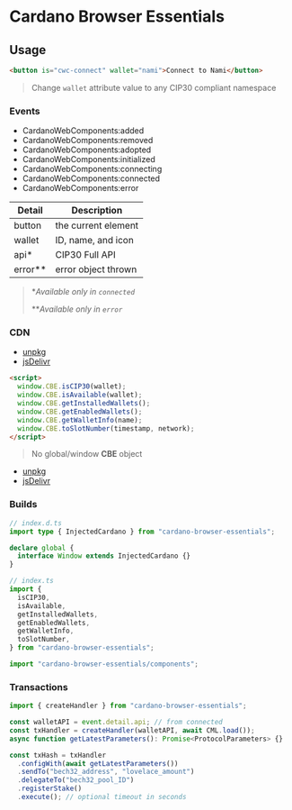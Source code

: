 # Cardano Browser Essentials

## Usage

```html
<button is="cwc-connect" wallet="nami">Connect to Nami</button>
```

> Change `wallet` attribute value to any CIP30 compliant namespace

### Events

- CardanoWebComponents:added
- CardanoWebComponents:removed
- CardanoWebComponents:adopted
- CardanoWebComponents:initialized
- CardanoWebComponents:connecting
- CardanoWebComponents:connected
- CardanoWebComponents:error

| Detail    | Description         |
| --------- | ------------------- |
| button    | the current element |
| wallet    | ID, name, and icon  |
| api\*     | CIP30 Full API      |
| error\*\* | error object thrown |

> \*_Available only in `connected`_
>
> \*\*_Available only in `error`_

### CDN

- [unpkg](https://unpkg.com/cardano-browser-essentials/dist/cdn.js)
- [jsDelivr](https://cdn.jsdelivr.net/npm/cardano-browser-essentials/dist/cdn.js)

```html
<script>
  window.CBE.isCIP30(wallet);
  window.CBE.isAvailable(wallet);
  window.CBE.getInstalledWallets();
  window.CBE.getEnabledWallets();
  window.CBE.getWalletInfo(name);
  window.CBE.toSlotNumber(timestamp, network);
</script>
```

> No global/window **CBE** object

- [unpkg](https://unpkg.com/cardano-browser-essentials/dist/components.js)
- [jsDelivr](https://cdn.jsdelivr.net/npm/cardano-browser-essentials/dist/components.js)

### Builds

```ts
// index.d.ts
import type { InjectedCardano } from "cardano-browser-essentials";

declare global {
  interface Window extends InjectedCardano {}
}

// index.ts
import {
  isCIP30,
  isAvailable,
  getInstalledWallets,
  getEnabledWallets,
  getWalletInfo,
  toSlotNumber,
} from "cardano-browser-essentials";

import "cardano-browser-essentials/components";
```

### Transactions

```ts
import { createHandler } from "cardano-browser-essentials";

const walletAPI = event.detail.api; // from connected
const txHandler = createHandler(walletAPI, await CML.load());
async function getLatestParameters(): Promise<ProtocolParameters> {}

const txHash = txHandler
  .configWith(await getLatestParameters())
  .sendTo("bech32_address", "lovelace_amount")
  .delegateTo("bech32_pool_ID")
  .registerStake()
  .execute(); // optional timeout in seconds
```
